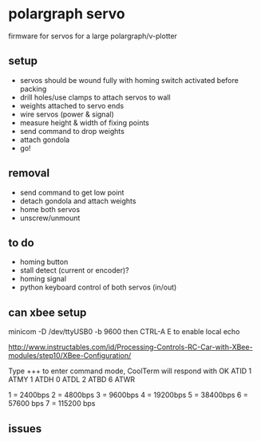 # polargraph servo

firmware for servos for a large polargraph/v-plotter

## setup

* servos should be wound fully with homing switch activated before packing
* drill holes/use clamps to attach servos to wall
* weights attached to servo ends
* wire servos (power & signal)
* measure height & width of fixing points
* send command to drop weights
* attach gondola
* go!

## removal

* send command to get low point
* detach gondola and attach weights
* home both servos
* unscrew/unmount

## to do

* homing button
* stall detect (current or encoder)?
* homing signal
* python keyboard control of both servos (in/out)

## can xbee setup

minicom -D /dev/ttyUSB0  -b 9600
then CTRL-A E to enable local echo

http://www.instructables.com/id/Processing-Controls-RC-Car-with-XBee-modules/step10/XBee-Configuration/

Type +++ to enter command mode, CoolTerm will respond with OK
ATID 1
ATMY 1
ATDH 0 
ATDL 2 
ATBD 6
ATWR

1 = 2400bps
2 = 4800bps
3 = 9600bps
4 = 19200bps
5 = 38400bps
6 = 57600 bps
7 = 115200 bps

## issues
